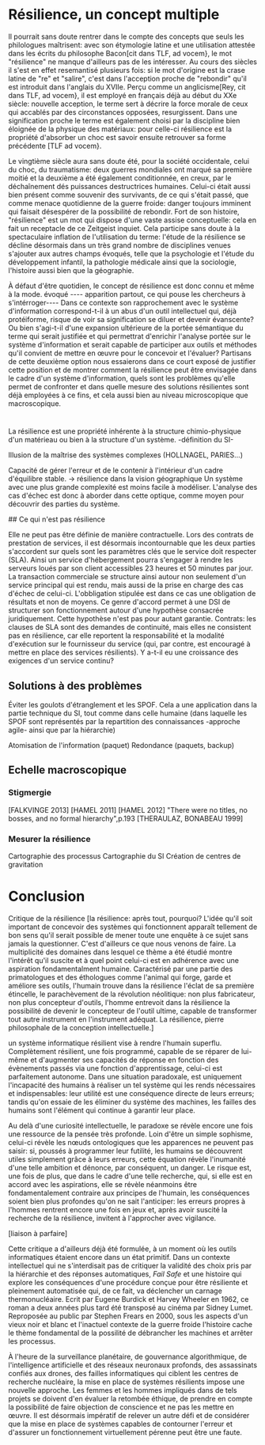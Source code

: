 # Résilience, un concept multiple

Il pourrait sans doute rentrer dans le compte des concepts que seuls les philologues maîtrisent: avec son étymologie latine et une utilisation attestée dans les écrits du philosophe Bacon[cit dans TLF, ad vocem}, le mot "résilience" ne manque d'ailleurs pas de les intéresser.
Au cours des siècles il s'est en effet resemantisé plusieurs fois: si le mot d'origine est la crase latine de "re" et "salire", c'est dans l'acception proche de "rebondir" qu'il est introduit dans l'anglais du XVIIe. Perçu comme un anglicisme[Rey, cit dans TLF, ad vocem}, il est employé en français déjà au début du XXe siècle: nouvelle acception, le terme sert à décrire la force morale de ceux qui accablés par des circonstances opposées, resurgissent. Dans une signification proche le terme est également choisi par la discipline bien éloignée de la physique des matériaux: pour celle-ci résilience est la propriété d'absorber un choc est savoir ensuite retrouver sa forme précédente [TLF ad vocem}.

Le vingtième siècle aura sans doute été, pour la société occidentale, celui du choc, du traumatisme: deux guerres mondiales ont marqué sa première moitié et la deuxième a été également conditionnée, en creux, par le déchaînement dés puissances destructrices humaines. Celui-ci était aussi bien présent comme souvenir des survivants, de ce qui s'était passé, que comme menace quotidienne de la guerre froide: danger toujours imminent qui faisait désespérer de la possibilité de rebondir.
Fort de son histoire, "résilience" est un mot qui dispose d'une vaste assise conceptuelle: cela en fait un receptacle de ce Zeitgeist inquiet. Cela participe sans doute à la spectaculaire inflation de l'utilisation du terme: l'étude de la résilience se décline désormais dans un très grand nombre de disciplines venues s'ajouter aux autres champs évoqués, telle que la psychologie et l'étude du développement infantil, la pathologie médicale ainsi que la sociologie, l'histoire aussi bien que la géographie.

À défaut d'être quotidien, le concept de résilience est donc connu et même à la mode. évoqué ---- apparition partout, ce qui pouse les chercheurs à s'intérroger----
Dans ce contexte son rapprochement avec le système d'information correspond-t-il à un abus d'un outil intellectuel qui, déjà protéiforme, risque de voir sa signification se diluer et devenir évanscente? Ou bien s'agi-t-il d'une expansion ultérieure de la portée sémantique du terme qui serait justifiée et qui permettrat d'enrichir l'analyse portée sur le système d'information et serait capable de participer aux outils et méthodes qu'il convient de mettre en œuvre pour le concevoir et l'évaluer?
Partisans de cette deuxième option nous essaierons dans ce court exposé de justifier cette position et de montrer comment la résilience peut être envisagée dans le cadre d'un système d'information, quels sont les problèmes qu'elle permet de confronter et dans quelle mesure des solutions résilientes sont déjà employées à ce fins, et cela aussi bien au niveau microscopique que macroscopique.

#

La résilience est une propriété inhérente à la structure chimio-physique d'un matérieau ou bien à la structure d'un système.
-définition du SI-

Illusion de la maîtrise des systèmes complexes (HOLLNAGEL, PARIES...)



Capacité de gérer l'erreur et de le contenir à l'intérieur d'un cadre d'équilibre stable.
-> résilience dans la vision géographique
Un système avec une plus grande complexité est moins facile à modéliser. L'analyse des cas d'échec est donc à aborder dans cette optique, comme moyen pour découvrir des parties du système.

## Ce qui n'est pas résilience

Elle ne peut pas être définie de manière contractuelle.
Lors des contrats de prestation de services, il est désormais incontournable que les deux parties s'accordent sur quels sont les paramètres clés que le service doit respecter (SLA).
Ainsi un service d'hébergement pourra s'engager à rendre les serveurs loués par son client accessibles 23 heures et 50 minutes par jour. La transaction commerciale se structure ainsi autour non seulement d'un service principal qui est rendu, mais aussi de la prise en charge des cas d'échec de celui-ci. L'obbligation stipulée est dans ce cas une obligation de résultats et non de moyens.
Ce genre d'accord permet à une DSI de structurer son fonctionnement autour d'une hypothèse consacrée juridiquement. Cette hypothèse n'est pas pour autant garantie.
Contrats: les clauses de SLA sont des demandes de continuité, mais elles ne consistent pas en résilience, car elle reportent la responsabilité et la modalité d'exécution sur le fournisseur du service (qui, par contre, est encouragé à mettre en place des services résilients). Y a-t-il eu une croissance des exigences d'un service continu?


## Solutions à des problèmes

Éviter les goulots d'étranglement et les SPOF. Cela a une application dans la partie technique du SI, tout comme dans celle humaine (dans laquelle les SPOF sont représentés par la repartition des connaissances -approche agile- ainsi que par la hiérarchie)

Atomisation de l'information (paquet)
Redondance (paquets, backup)

## Echelle macroscopique
### Stigmergie

[FALKVINGE 2013]
[HAMEL 2011]
[HAMEL 2012] "There were no titles, no bosses, and no formal hierarchy",p.193
[THERAULAZ, BONABEAU 1999]

### Mesurer la résilience

Cartographie des processus
Cartographie du SI
Création de centres de gravitation


# Conclusion

Critique de la résilience
[la résilience: après tout, pourquoi? L'idée qu'il soit important de concevoir des systèmes qui fonctionnent apparaît tellement de bon sens qu'il serait possible de mener toute une enquête à ce sujet sans jamais la questionner. C'est d'ailleurs ce que nous venons de faire. La multiplicité des domaines dans lesquel ce thème a été étudié montre l'intérêt qu'il suscite et à quel point celui-ci est en adhérence avec une aspiration fondamentalment humaine. Caractérisé par une partie des primatologues et des éthologues comme l'animal qui forge, garde et améliore ses outils, l'humain trouve dans la résilience l'éclat de sa première étincelle, le parachèvement de la révolution néolitique: non plus fabricateur, non plus concepteur d'outils, l'homme entrevoit dans la résilience la possibilité de devenir le concepteur de l'outil ultime, capable de transformer tout autre instrument en l'instrument adéquat. La résilience, pierre philosophale de la conception intellectuelle.]

un système informatique résilient vise à rendre l'humain superflu. Complètement résilient, une fois programmé, capable de se réparer de lui-même et d'augmenter ses capacités de réponse en fonction des évènements passés via une fonction d'apprentissage, celui-ci est parfaitement autonome. Dans une situation paradoxale, est uniquement l'incapacité des humains à réaliser un tel système qui les rends nécessaires et indispensables: leur utilité est une conséquence directe de leurs erreurs; tandis qu'on essaie de les éliminer du système des machines, les failles des humains sont l'élément qui continue à garantir leur place.

Au delà d'une curiosité intellectuelle, le paradoxe se révèle encore une fois une ressource de la pensée très profonde. Loin d'être un simple sophisme, celui-ci révèle les nœuds ontologiques que les apparences ne peuvent pas saisir: si, poussés à programmer leur futilité, les humains se découvrent utiles simplement grâce à leurs erreurs, cette équation révèle l'inumanité d'une telle ambition et dénonce, par conséquent, un danger. Le risque est, une fois de plus, que dans le cadre d'une telle recherche, qui, si elle est en accord avec les aspirations, elle se révèle néanmoins être fondamentalement contraire aux principes de l'humain, les conséquences soient bien plus profondes qu'on ne sait l'anticiper: les erreurs propres à l'hommes rentrent encore une fois en jeux et, après avoir suscité la recherche de la résilience, invitent à l'approcher avec vigilance.

[liaison à parfaire]

Cette critique a d'ailleurs déjà été formulée, à un moment où les outils informatiques étaient encore dans un état primitif. Dans un contexte intellectuel qui ne s'interdisait pas de critiquer la validité des choix pris par la hiérarchie et des réponses automatiques, *Fail Safe* et une histoire qui explore les conséquences d'une procédure conçue pour être résiliente et pleinement automatisée qui, de ce fait, va déclencher un carnage thermonucléaire.
Ecrit par Eugene Burdick et Harvey Wheeler en 1962, ce roman a deux années plus tard été transposé au cinéma par Sidney Lumet. Reproposée au public par Stephen Frears en 2000, sous les aspects d'un vieux noir et blanc et l'inactuel contexte de la guerre froide l'histoire cache le thème fondamental de la possilité de débrancher les machines et arrêter les processus.

À l'heure de la surveillance planétaire, de gouvernance algorithmique, de l'intelligence artificielle et des réseaux neuronaux profonds, des assassinats confiés aux drones, des failles informatiques qui ciblent les centres de recherche nucléaire, la mise en place de systèmes résilients impose une nouvelle approche. Les femmes et les hommes impliqués dans de tels projets se doivent d'en évaluer la retombée éthique, de prendre en compte la possibilité de faire objection de conscience et ne pas les mettre en œuvre. Il est désormais impératif de relever un autre défi et de considérer que la mise en place de systèmes capables de contourner l'erreur et d'assurer un fonctionnement virtuellement pérenne peut être une faute.
